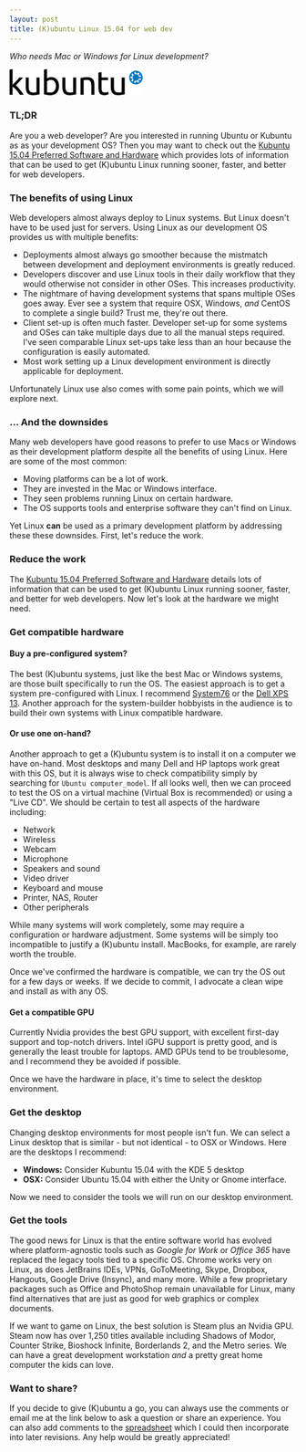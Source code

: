 ```yaml
---
layout: post
title: (K)ubuntu Linux 15.04 for web dev
---
```

*Who needs Mac or Windows for Linux development?*

![(K)ubuntu Linux](/images/2015-08-23-kubuntu.png)


### TL;DR

Are you a web developer?  Are you interested in running Ubuntu or 
Kubuntu as as your development OS? Then you may want to check out the
[Kubuntu 15.04 Preferred Software and Hardware](https://docs.google.com/spreadsheets/d/1kLIYKYRsan_nvqGSZF-xJNxMkivH7uNdd6F-xY0hAUM/pubhtml)
which provides lots of information that can be used to get (K)ubuntu Linux 
running sooner, faster, and better for web developers.

### The benefits of using Linux

Web developers almost always deploy to Linux systems.
But Linux doesn't have to be used just for servers.  Using
Linux as our development OS provides us with multiple benefits:

- Deployments almost always go smoother because the mistmatch between
  development and deployment environments is greatly reduced.
- Developers discover and use Linux tools in their daily workflow that
  they would otherwise not consider in other OSes.  This increases
  productivity.
- The nightmare of having development systems that spans multiple OSes
  goes away.  Ever see a system that require OSX, Windows,
  *and* CentOS to complete a single build?  Trust me, they're out there.
- Client set-up is often much faster.  Developer set-up for some
  systems and OSes can take multiple days due to all the manual steps required.
  I've seen comparable Linux set-ups take less than an hour because the
  configuration is easily automated.  
- Most work setting up a Linux development environment is directly 
  applicable for deployment.

Unfortunately Linux use also comes with some pain points, which we will
explore next.

### ... And the downsides

Many web developers have good reasons to prefer to use Macs or Windows as 
their development platform despite all the benefits of using Linux.
Here are some of the most common:

- Moving platforms can be a lot of work.
- They are invested in the Mac or Windows interface.
- They seen problems running Linux on certain hardware.
- The OS supports tools and enterprise software they can't find on Linux.

Yet Linux **can** be used as a primary development platform by addressing
these these downsides.  First, let's reduce the work.

### Reduce the work

The [Kubuntu 15.04 Preferred Software and Hardware](https://docs.google.com/spreadsheets/d/1kLIYKYRsan_nvqGSZF-xJNxMkivH7uNdd6F-xY0hAUM/pubhtml)
details lots of information that can be used to get (K)ubuntu Linux running sooner, faster,
and better for web developers.  Now let's look at the hardware we might need.

### Get compatible hardware

#### Buy a pre-configured system?

The best (K)ubuntu systems, just like the best Mac or Windows systems, are those built
specifically to run the OS. The easiest approach is to get a system
pre-configured with Linux. I recommend [System76](https://system76.com/)
or the [Dell XPS 13](http://www.dell.com/us/business/p/xps-13-linux/pd).
Another approach for the system-builder hobbyists in the audience is to 
build their own systems with Linux compatible hardware.

#### Or use one on-hand?

Another approach to get a (K)ubuntu system is to install it on a computer
we have on-hand.  Most desktops and many Dell and HP laptops work great with this OS,
but it is always wise to check compatibility simply by searching for `Ubuntu
computer_model`. If all looks well, then we can proceed to test the OS on
a virtual machine (Virtual Box is recommended) or using a "Live CD".
We should be certain to test all aspects of the hardware including:

- Network
- Wireless
- Webcam
- Microphone
- Speakers and sound
- Video driver
- Keyboard and mouse
- Printer, NAS, Router
- Other peripherals

While many systems will work completely, some may require a configuration or
hardware adjustment. Some systems will be simply too incompatible to justify
a (K)ubuntu install.  MacBooks, for example, are rarely worth the trouble.

Once we've confirmed the hardware is compatible, we can try the OS out for a
few days or weeks. If we decide to commit, I advocate a clean wipe and install
as with any OS.

#### Get a compatible GPU

Currently Nvidia provides the best GPU support, with excellent first-day support
and top-notch drivers. Intel iGPU support is pretty good, and is generally
the least trouble for laptops. AMD GPUs tend to be troublesome, and I
recommend they be avoided if possible.

Once we have the hardware in place, it's time to select the desktop
environment.

### Get the desktop

Changing desktop environments for most people isn't fun.
We can select a Linux desktop that is similar - but not identical -
to OSX or Windows.  Here are the desktops I recommend:

- **Windows:** Consider Kubuntu 15.04 with the KDE 5 desktop
- **OSX:** Consider Ubuntu 15.04 with either the Unity or Gnome
  interface.

Now we need to consider the tools we will run on our desktop environment.

### Get the tools

The good news for Linux is that the entire software world has evolved where
platform-agnostic tools such as *Google for Work* or *Office 365* have replaced
the legacy tools tied to a specific OS. Chrome works very on Linux, as does JetBrains IDEs,
VPNs, GoToMeeting, Skype, Dropbox, Hangouts, Google Drive (Insync), and many more.
While a few proprietary packages such as Office and PhotoShop remain unavailable
for Linux, many find alternatives that are just as good for web graphics or 
complex documents.

If we want to game on Linux, the best solution is Steam plus an Nvidia GPU.
Steam now has over 1,250 titles available including Shadows of Modor,
Counter Strike, Bioshock Infinite, Borderlands 2, and the Metro series.
We can have a great development workstation *and* a pretty great home computer
the kids can love.

### Want to share?

If you decide to give (K)ubuntu a go, you can always use the comments or email me at
the link below to ask a question or share an experience.  You can also add
comments to the 
[spreadsheet](https://docs.google.com/spreadsheets/d/1kLIYKYRsan_nvqGSZF-xJNxMkivH7uNdd6F-xY0hAUM/pubhtml)
which I could then incorporate into later revisions.  Any help would be greatly appreciated!

